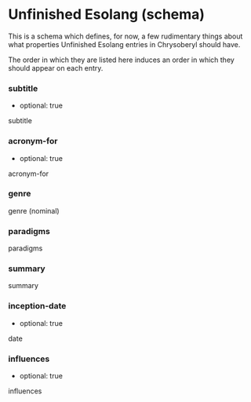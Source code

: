 Unfinished Esolang (schema)
===========================

This is a schema which defines, for now, a few rudimentary things about
what properties Unfinished Esolang entries in Chrysoberyl should have.

The order in which they are listed here induces an order in which they
should appear on each entry.

### subtitle

*   optional: true

subtitle

### acronym-for

*   optional: true

acronym-for

### genre

genre (nominal)

### paradigms

paradigms

### summary

summary

### inception-date

*   optional: true

date

### influences

*   optional: true

influences

